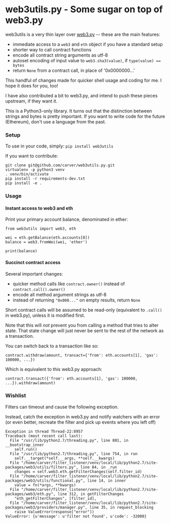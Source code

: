 
# web3utils.py - Some sugar on top of web3.py

web3utils is a very thin layer over [web3.py](https://github.com/pipermerriam/web3.py) --
these are the main features:

* immediate access to a `web3` and `eth` object if you have a standard setup
* shorter way to call contract functions
* encode all contract string arguments as utf-8
* autoset encoding of input value to `web3.sha3(value)`, if `type(value) == bytes`
* return `None` from a contract call, in place of '0x0000000...'

This handful of changes made for quicker shell usage and coding for me. I hope it does for you, too!

I have also contributed a bit to web3.py, and intend to push these pieces upstream, if they want it.

This is a Python3-only library. It turns out that the distinction between strings and bytes is
pretty important. If you want to write code for the future (Ethereum), don't use a language from the
past.

### Setup

To use in your code, simply: `pip install web3utils`


If you want to contribute:

```
git clone git@github.com/carver/web3utils.py.git
virtualenv -p python3 venv
. venv/bin/activate
pip install -r requirements-dev.txt
pip install -e .
```

### Usage

#### Instant access to web3 and eth

Print your primary account balance, denominated in ether:

```
from web3utils import web3, eth

wei = eth.getBalance(eth.accounts[0])
balance = web3.fromWei(wei, 'ether')

print(balance)
```

#### Succinct contract access

Several important changes:
 * quicker method calls like `contract.owner()` instead of `contract.call().owner()`
 * encode all method argument strings as utf-8
 * instead of returning `"0x000..."` on empty results, return `None`

Short contract calls will be assumed to be read-only (equivalent to `.call()` in web3.py),
unless it is modified first.

Note that this will *not* prevent you from calling a method that tries to alter state.
That state change will just never be sent to the rest of the network as a transaction.

You can switch back to a transaction like so:

```
contract.withdraw(amount, transact={'from': eth.accounts[1], 'gas': 100000, ...})
```

Which is equivalent to this web3.py approach:


```
contract.transact({'from': eth.accounts[1], 'gas': 100000, ...}).withdraw(amount)
```

### Wishlist

Filters can timeout and cause the following exception.

Instead, catch the exception in web3.py and notify watchers with an error
  (or even better, recreate the filter and pick up events where you left off)

```
Exception in thread Thread-22:8957
Traceback (most recent call last):
  File "/usr/lib/python2.7/threading.py", line 801, in __bootstrap_inner
    self.run()
  File "/usr/lib/python2.7/threading.py", line 754, in run
    self.__target(*self.__args, **self.__kwargs)
  File "/home/carver/filter_listener/venv/local/lib/python2.7/site-packages/web3/utils/filters.py", line 84, in _run
    changes = self.web3.eth.getFilterChanges(self.filter_id)
  File "/home/carver/filter_listener/venv/local/lib/python2.7/site-packages/web3/utils/functional.py", line 14, in inner
    value = fn(*args, **kwargs)
  File "/home/carver/filter_listener/venv/local/lib/python2.7/site-packages/web3/eth.py", line 312, in getFilterChanges
    "eth_getFilterChanges", [filter_id],
  File "/home/carver/filter_listener/venv/local/lib/python2.7/site-packages/web3/providers/manager.py", line 35, in request_blocking
    raise ValueError(response["error"])
ValueError: {u'message': u'filter not found', u'code': -32000}
```

